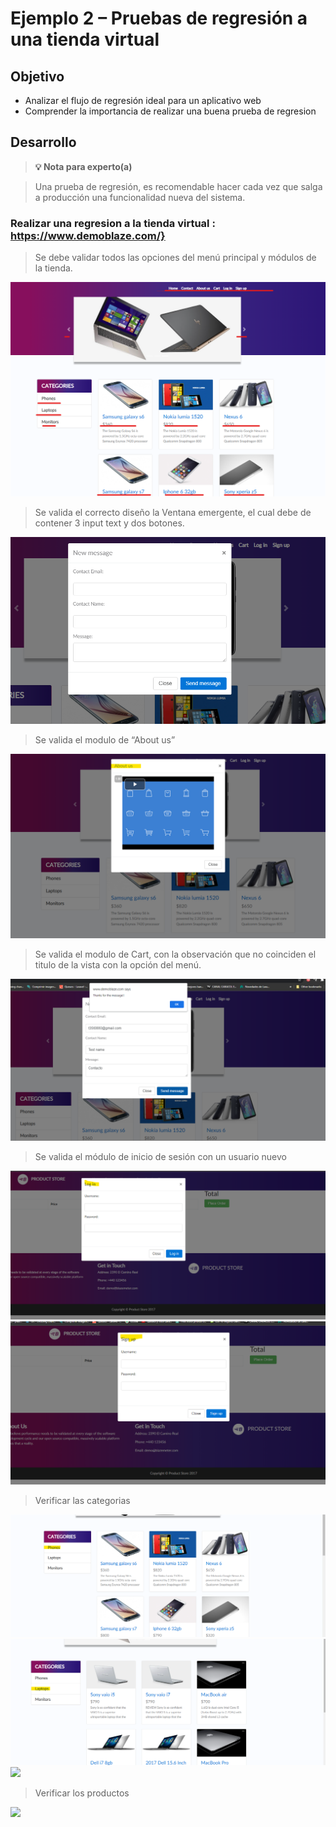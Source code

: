 # Ejemplo 2 – Pruebas de regresión a una tienda virtual

## Objetivo

* Analizar el flujo de regresión ideal para un aplicativo web
* Comprender la importancia de realizar una buena prueba de regresion

## Desarrollo

>**💡 Nota para experto(a)**

> Una prueba de regresión, es recomendable hacer cada vez que salga a producción una funcionalidad nueva del sistema.

### Realizar una regresion a la tienda virtual :  https://www.demoblaze.com/}
>Se debe validar todos las opciones del menú principal y módulos de la tienda.
 <img src="https://github.com/beduExpert/SW-Testing-Fundamentals-2021/blob/main/Sesion-04/Ejemplo-02/assets/ejemplo1_1.png">

> Se valida el correcto diseño la Ventana emergente, el cual debe de contener 3 input text y dos botones.
<img src="https://github.com/beduExpert/SW-Testing-Fundamentals-2021/blob/main/Sesion-04/Ejemplo-02/assets/ejemplo1_2.png">

> Se valida el modulo de “About us”
<img src="https://github.com/beduExpert/SW-Testing-Fundamentals-2021/blob/main/Sesion-04/Ejemplo-02/assets/ejemplo1_3.png">

> Se valida el modulo de Cart, con la observación que no coinciden el titulo de la vista con la opción del menú.

<img src="https://github.com/beduExpert/SW-Testing-Fundamentals-2021/blob/main/Sesion-04/Ejemplo-01/assets/ejemplo1_4.png">

> Se valida el módulo de inicio de sesión con un usuario nuevo

<img src="https://github.com/beduExpert/SW-Testing-Fundamentals-2021/blob/main/Sesion-04/Ejemplo-02/assets/ejemplo1_5.png">

<img src="https://github.com/beduExpert/SW-Testing-Fundamentals-2021/blob/main/Sesion-04/Ejemplo-02/assets/ejemplo1_6.png">

> Verificar las categorias
>
<img src="https://github.com/beduExpert/SW-Testing-Fundamentals-2021/blob/main/Sesion-04/Ejemplo-02/assets/ejemplo1_7.png">

<img src="https://github.com/beduExpert/SW-Testing-Fundamentals-2021/blob/main/Sesion-04/Ejemplo-02/assets/ejemplo1_8.png">

<img src="https://github.com/beduExpert/SW-Testing-Fundamentals-2021/blob/main/Sesion-04/Ejemplo-01/assets/ejemplo1_9.png">

> Verificar los productos

<img src="https://github.com/beduExpert/SW-Testing-Fundamentals-2021/blob/main/Sesion-04/Ejemplo-01/assets/ejemplo1_10.png">

